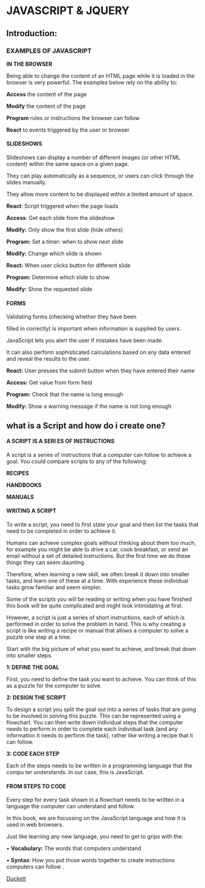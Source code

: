 

# JAVASCRIPT & JQUERY

## Introduction:

### EXAMPLES OF JAVASCRIPT

**IN THE BROWSER**

Being able to change the content of an HTML page while it is loaded in
the browser is very powerful. The examples below rely on the ability to:

**Access** the content of the page

**Modify** the content of the page

**Program** rules or instructions the browser can follow

**React** to events triggered by the user or browser

#### SLIDESHOWS


Slideshows can display a number of different images (or other HTML content) within the same space on a given page.

 They can play automatically as
a sequence, or users can click through the slides manually.

 They allow more content to be displayed
within a limited amount of space.

**React**: Script triggered when the page loads

**Access**: Get each slide from the slideshow

**Modify:** Only show the first slide (hide others)

**Program:** Set a timer: when to show next slide

**Modify:** Change which slide is shown

**React:** When user clicks button for different slide

**Program:** Determine which slide to show

**Modify:** Show the requested slide

#### FORMS


Validating forms (checking whether they have been

filled in correctly) is important when information is supplied by users. 

JavaScript lets you alert the user
if mistakes have been made. 

It can also perform sophisticated calculations based on any data entered
and reveal the results to the user.

**React:** User presses the submit button when they have entered their name

**Access:** Get value from form field

**Program:** Check that the name is long enough

**Modify:** Show a warning message if the name is not long enough 

## what is a Script and how do i create one?

#### A SCRIPT IS A SERI ES OF INSTRUCTIONS

A script is a series of instructions that a
computer can follow to achieve a goal.
You could compare scripts to any of the following: 

**RECIPES**

**HANDBOOKS**

**MANUALS**

#### WRITING A SCRIPT
To write a script, you need to first
state your goal and then list the
tasks that need to be completed in
order to achieve it.

Humans can achieve complex goals without thinking about them too much, for example you might be able to drive a car, cook breakfast, or send an email without a set of detailed instructions. But the first
time we do these things they can seem daunting.

Therefore, when learning a new skill, we often break it down into smaller tasks, and learn one of these at a time. With experience these individual tasks grow
familiar and seem simpler.

Some of the scripts you will be reading or writing when you have finished this book will be quite complicated and might look intimidating at first.

However, a script is just a series of short
instructions, each of which is performed in order to solve the problem in hand. This is why creating a script is like writing a recipe or manual that allows a
computer to solve a puzzle one step at a time.

Start with the big picture of what you want to achieve, and break that down into smaller steps.


**1: DEFINE THE GOAL**

First, you need to define the task you want to achieve. You can think of this as a puzzle for the computer to solve.

**2: DESIGN THE SCRIPT**

To design a script you split the goal out into a series of tasks that are going to be involved in solving this puzzle. This can be represented using a flowchart.
You can then write down individual steps that the computer needs to perform in order to complete each individual task (and any information it needs to perform the task), rather like writing a recipe that it can follow.

**3: CODE EACH STEP**

Each of the steps needs to be written in a
programming language that the compu ter
understands. In our case, this is JavaScript.

#### FROM STEPS TO CODE
Every step for every task shown
in a flowchart needs to be written
in a language the computer can
understand and follow.

In this book, we are focussing on the JavaScript language and how it is used in web browsers.

Just like learning any new language, you need to get to grips with the:

• **Vocabulary:** The words that computers
understand

• **Syntax**: How you put those words together to create instructions computers can follow .


[Duckett](https://slack-files.com/files-pri-safe/TNGRRLUMA-F0263V3S9J4/javascript_and_jquery__interactive_front-end_web_development_.pdf?c=1624027946-dd32dd0afa631c65)